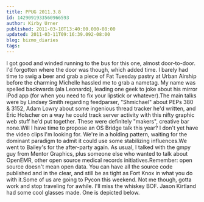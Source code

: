 ```yaml
---
title: PPUG 2011.3.8
id: 1429091933560966593
author: Kirby Urner
published: 2011-03-10T13:40:00.000-08:00
updated: 2011-03-11T09:16:39.092-08:00
blog: bizmo_diaries
tags: 
---
```


I got good and winded running to the bus for this one, almost door-to-door.  I'd forgotten where the door was though, which added time.  I barely had time to swig a beer and grab a piece of Fat Tuesday pastry at Urban Airship before the charming Michelle hassled me to grab a nametag.  My name was spelled backwards (ala Leonardo), leading one geek to joke about his mirror iPod app (for when you need to fix your lipstick or whatever).The main talks were by Lindsey Smith regarding feedparser, "Shmichael" about PEPs 380 & 3152, Adam Lowry about some ingenious thread tracker he'd written, and Eric Holscher on a way he could track server activity with this nifty graphic web stuff he'd put together.  These were definitely "makers", creative bar none.Will I have time to propose an OS Bridge talk this year?  I don't yet have the video clips I'm looking for.  We're in a holding pattern, waiting for the dominant paradigm to admit it could use some stabilizing influences.We went to Bailey's for the after-party again.  As usual, I talked with the gmpy guy from Mentor Graphics, plus someone else who wanted to talk about OpenEMR, other open source medical records initiatives.Remember:  open source doesn't mean open data.  You can have all the source code published and in the clear, and still be as tight as Fort Knox in what you do with it.Some of us are going to Pycon this weekend.  Not me though, gotta work and stop traveling for awhile.  I'll miss the whiskey BOF.  Jason Kirtland had some cool glasses made.  One is depicted below.[](http://www.flickr.com/photos/17157315@N00/5516563954/)